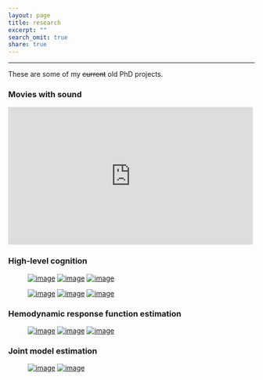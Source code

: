 ```yaml
---
layout: page
title: research
excerpt: ""
search_omit: true
share: true
---
```


---

These are some of my ~~current~~ old PhD projects.

### Movies with sound

<iframe src="https://player.vimeo.com/video/127782731" width="500" height="281" frameborder="0" webkitallowfullscreen mozallowfullscreen allowfullscreen></iframe>

### High-level cognition

<figure class="quarter">
	<a href="/images/reference_lofc.png"><img src="/images/reference_lofc.png" alt="image"></a>
	<a href="/images/lofc3.png"><img src="/images/lofc3.png" alt="image"></a>
	<a href="/images/lofc1.png"><img src="/images/lofc1.png" alt="image"></a>
</figure>

<figure class="quarter">
	<a href="/images/reference_lpfc.png"><img src="/images/reference_lpfc.png" alt="image"></a>
	<a href="/images/lpfc1.png"><img src="/images/lpfc1.png" alt="image"></a>
	<a href="/images/lpfc3.png"><img src="/images/lpfc3.png" alt="image"></a>
</figure>

### Hemodynamic response function estimation

<figure class="quarter">
	<a href="/images/HTH.png"><img src="/images/HTH.png" alt="image"></a>
	<a href="/images/stim_fir_notitle.png"><img src="/images/stim_fir_notitle.png" alt="image"></a>
	<a href="/images/stim_volterra_notitle.png"><img src="/images/stim_volterra_notitle.png" alt="image"></a>
</figure>

### Joint model estimation

<figure class="third">
	<a href="/images/quarter_sphere.png"><img src="/images/quarter_sphere.png" alt="image"></a>
	<a href="/images/gtperf.png"><img src="/images/gtperf.png" alt="image"></a>
</figure>
